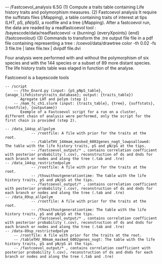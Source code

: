 
-- /Fastcoevol_analysis 6.5G
(1) Compute a traits table containing Life history traits and polymorphism measures.
(2) Fastcoevol analysis
    It require the suffstats files (/Mapping), a table containing traits of interest at tips (LHT, pS, pN/pS), a rootfile and a tree (/Mapping).
    After a fastcoevol run, the data are readed by a readfastcoevol tool : /bayescode/data/readfastcoevol -x {burning} {everyXpoints} {end} {fastcoevolout}
(3) Commands to transform the .tre output file file in a pdf file containing representing a tree : /coevol/data/drawtree color -th 0.02 -fs 3 file.tre | latex file.tex | dvipdf file.dvi
    
Four analysis were performed with and without the polymorphism of six species and with the 144 species or a subset of 89 more distant species.
The life history traits table was elaged in function of the analyse.

Fastcoevol is a bayescode tools

	-- /script
		-- /thv_Enard.py (input: {pS_pNpS_table}, {anage_lifehistorytraits_database}; output: {traits_table})
		   Agregate LHT and polym (step 1)
		-- /mam_fc_ch1.slurm (input: {traits_table}, {tree}, {suffstats}, {rootfile}, {outputame})
		   Exemple of a Fastcoevol script for a run on a cluster, different chain of analysis were performed, only the script for the first chain is provided (step 2).
	
	-- /data_144sp_allpolym
                -- /rootfile: A file with prior for the traits at the root.
                -- /tableTHV_144mam_masked_6002genes_nogt_lowpsallowed: The table with the life history traits, pS and pN/pS at the tips.
                -- /fastcoevol_output/* , contains correlation coefficient with posterior probability (.cov), reconstruction of ds and dnds for each branch or nodes and along the tree (.tab and .tre)
	-- /data_144sp_restrictedpolym
                -- /rootfile: A file with prior for the traits at the root.
                -- /thvwithoutgenerationtime: The table with the life history traits, pS and pN/pS at the tips.
                -- /fastcoevol_output/* , contains correlation coefficient with posterior probability (.cov), reconstruction of ds and dnds for each branch or nodes and along the tree (.tab and .tre)
	-- /data_89sp_allpolym
                -- /rootfile: A file with prior for the traits at the root.
                -- /thvwithoutgenerationtime: The table with the life history traits, pS and pN/pS at the tips.
                -- /fastcoevol_output/* , contains correlation coefficient with posterior probability (.cov), reconstruction of ds and dnds for each branch or nodes and along the tree (.tab and .tre)
	-- /data-89sp_restrictedpolym	
		-- /rootfile: A file with prior for the traits at the root.
		-- /tableTHV_90mam_masked_6002genes_nogt: The table with the life history traits, pS and pN/pS at the tips.
		-- /fastcoevol_output/* , contains correlation coefficient with posterior probability (.cov), reconstruction of ds and dnds for each branch or nodes and along the tree (.tab and .tre)
